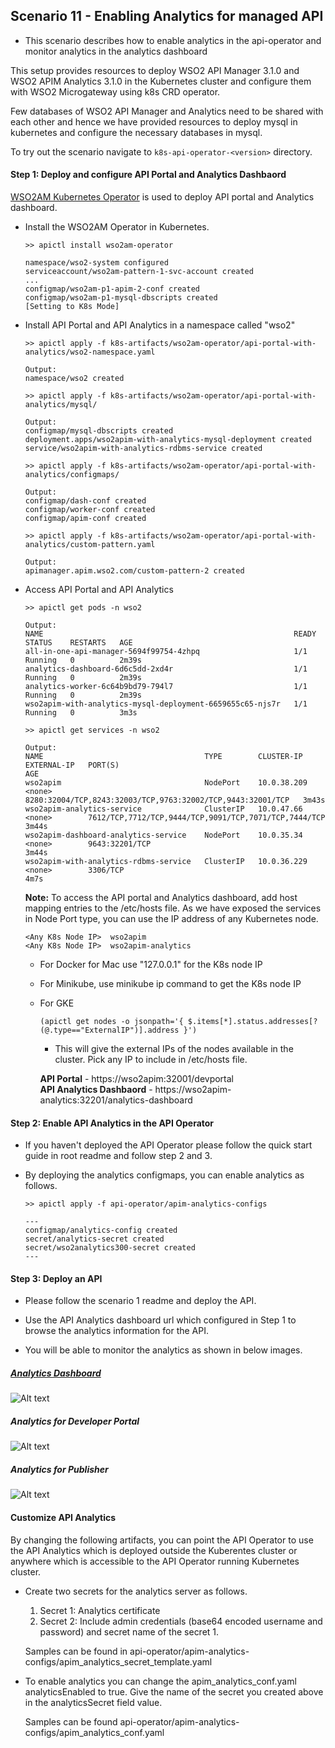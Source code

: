 ## Scenario 11 - Enabling Analytics for managed API


- This scenario describes how to enable analytics in the api-operator and monitor analytics in the analytics dashboard

This setup provides resources to deploy WSO2 API Manager 3.1.0 and WSO2 APIM Analytics 3.1.0 in the Kubernetes cluster and configure them with WSO2 Microgateway using k8s CRD operator.
 
Few databases of WSO2 API Manager and Analytics need to be shared with each other and hence we have provided resources to deploy mysql in kubernetes and configure the necessary databases in mysql.


To try out the scenario navigate to ```k8s-api-operator-<version>``` directory.

#### Step 1: Deploy and configure API Portal and Analytics Dashbaord

[WSO2AM Kubernetes Operator](https://github.com/wso2/k8s-wso2am-operator) is used to deploy API portal and Analytics dashboard. 

- Install the WSO2AM Operator in Kubernetes.

    ```
    >> apictl install wso2am-operator
    
    namespace/wso2-system configured
    serviceaccount/wso2am-pattern-1-svc-account created
    ...
    configmap/wso2am-p1-apim-2-conf created
    configmap/wso2am-p1-mysql-dbscripts created
    [Setting to K8s Mode]
    ```

- Install API Portal and API Analytics in a namespace called "wso2"

    ```
    >> apictl apply -f k8s-artifacts/wso2am-operator/api-portal-with-analytics/wso2-namespace.yaml
    
    Output:
    namespace/wso2 created

    >> apictl apply -f k8s-artifacts/wso2am-operator/api-portal-with-analytics/mysql/
    
    Output:
    configmap/mysql-dbscripts created
    deployment.apps/wso2apim-with-analytics-mysql-deployment created
    service/wso2apim-with-analytics-rdbms-service created
    
    >> apictl apply -f k8s-artifacts/wso2am-operator/api-portal-with-analytics/configmaps/
    
    Output:
    configmap/dash-conf created
    configmap/worker-conf created
    configmap/apim-conf created
    
    >> apictl apply -f k8s-artifacts/wso2am-operator/api-portal-with-analytics/custom-pattern.yaml
    
    Output:
    apimanager.apim.wso2.com/custom-pattern-2 created
    ```

- Access API Portal and API Analytics 

    ```
    >> apictl get pods -n wso2
    
    Output:
    NAME                                                        READY   STATUS    RESTARTS   AGE
    all-in-one-api-manager-5694f99754-4zhpq                     1/1     Running   0          2m39s
    analytics-dashboard-6d6c5dd-2xd4r                           1/1     Running   0          2m39s
    analytics-worker-6c64b9bd79-794l7                           1/1     Running   0          2m39s
    wso2apim-with-analytics-mysql-deployment-6659655c65-njs7r   1/1     Running   0          3m3s
    
    >> apictl get services -n wso2
    
    Output:
    NAME                                    TYPE        CLUSTER-IP    EXTERNAL-IP   PORT(S)                                                       AGE
    wso2apim                                NodePort    10.0.38.209   <none>        8280:32004/TCP,8243:32003/TCP,9763:32002/TCP,9443:32001/TCP   3m43s
    wso2apim-analytics-service              ClusterIP   10.0.47.66    <none>        7612/TCP,7712/TCP,9444/TCP,9091/TCP,7071/TCP,7444/TCP         3m44s
    wso2apim-dashboard-analytics-service    NodePort    10.0.35.34    <none>        9643:32201/TCP                                                3m44s
    wso2apim-with-analytics-rdbms-service   ClusterIP   10.0.36.229   <none>        3306/TCP                                                      4m7s
    ```
    
    **Note:** To access the API portal and Analytics dashboard, add host mapping entries to the /etc/hosts file. As we have exposed the services in Node Port type, you can use the IP address of any Kubernetes node.
    
    ```
    <Any K8s Node IP>  wso2apim
    <Any K8s Node IP>  wso2apim-analytics
    ```

    - For Docker for Mac use "127.0.0.1" for the K8s node IP
    - For Minikube, use minikube ip command to get the K8s node IP
    - For GKE
        ```$xslt
        (apictl get nodes -o jsonpath='{ $.items[*].status.addresses[?(@.type=="ExternalIP")].address }')
        ```
        - This will give the external IPs of the nodes available in the cluster. Pick any IP to include in /etc/hosts file.
      
       **API Portal** - https://wso2apim:32001/devportal <br>
       **API Analytics Dashbaord** - https://wso2apim-analytics:32201/analytics-dashboard


#### Step 2: Enable API Analytics in the API Operator

- If you haven't deployed the API Operator please follow the quick start guide in root readme and follow step 2 and 3.
- By deploying the analytics configmaps, you can enable analytics as follows.

    ```
    >> apictl apply -f api-operator/apim-analytics-configs
    
    ---
    configmap/analytics-config created
    secret/analytics-secret created
    secret/wso2analytics300-secret created
    ---
    ```

#### Step 3: Deploy an API

- Please follow the scenario 1 readme and deploy the API.

- Use the API Analytics dashboard url which configured in Step 1 to browse the analytics information for the API.

- You will be able to monitor the analytics as shown in below images.

##### [Analytics Dashboard](https://wso2apim-analytics:32201/analytics-dashboard)
![Alt text](images/Analytics-Dashboards.png?raw=true "Analytics-Dashboards")

##### Analytics for Developer Portal

![Alt text](images/Developer-Analytics.png?raw=true "Developer Portal Analytics")

##### Analytics for Publisher

![Alt text](images/Publisher-Analytics.png?raw=true "Publisher Portal Analytics")


#### Customize API Analytics 

By changing the following artifacts, you can point the API Operator to use the API Analytics which is deployed outside the Kuberentes cluster or anywhere which is accessible to the API Operator running Kubernetes cluster.

- Create two secrets for the analytics server as follows.

    1. Secret 1: Analytics certificate
    2. Secret 2: Include admin credentials (base64 encoded username and password) and secret name of the secret 1.
    
    Samples can be found in api-operator/apim-analytics-configs/apim_analytics_secret_template.yaml
    
- To enable analytics you can change the apim_analytics_conf.yaml analyticsEnabled to true. Give the name of the secret you created above in the analyticsSecret field value.

    Samples can be found api-operator/apim-analytics-configs/apim_analytics_conf.yaml

